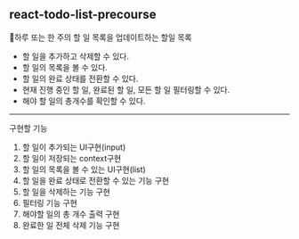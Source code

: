 ## react-todo-list-precourse

📄하루 또는 한 주의 할 일 목록을 업데이트하는 할일 목록

- 할 일을 추가하고 삭제할 수 있다.
- 할 일의 목록을 볼 수 있다.
- 할 일의 완료 상태를 전환할 수 있다.
- 현재 진행 중인 할 일, 완료된 할 일, 모든 할 일 필터링할 수 있다.
- 해야 할 일의 총개수를 확인할 수 있다.

---

구현할 기능

1. 할 일이 추가되는 UI구현(input)
2. 할 일이 저장되는 context구현
3. 할 일의 목록을 볼 수 있는 UI구현(list)
4. 할 일을 완료 상태로 전환할 수 있는 기능 구현
5. 할 일을 삭제하는 기능 구현
6. 필터링 기능 구현
7. 해야할 일의 총 개수 출력 구현
8. 완료한 일 전체 삭제 기능 구현
